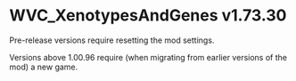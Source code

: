 # WVC_XenotypesAndGenes v1.73.30
 
Pre-release versions require resetting the mod settings.

Versions above 1.00.96 require (when migrating from earlier versions of the mod) a new game.